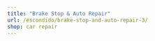 ```yaml
---
title: "Brake Stop & Auto Repair"
url: /escondido/brake-stop-and-auto-repair-3/
shop: car repair
---
```

